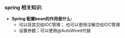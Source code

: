 ### spring 相关知识:
  * **Spring 配置bean的作用是什么:**
	 + 可以将其交给IOC管理； 也可以使用注解交给IOC管理
	 + 设置参数；可以使用@AutoWired代替